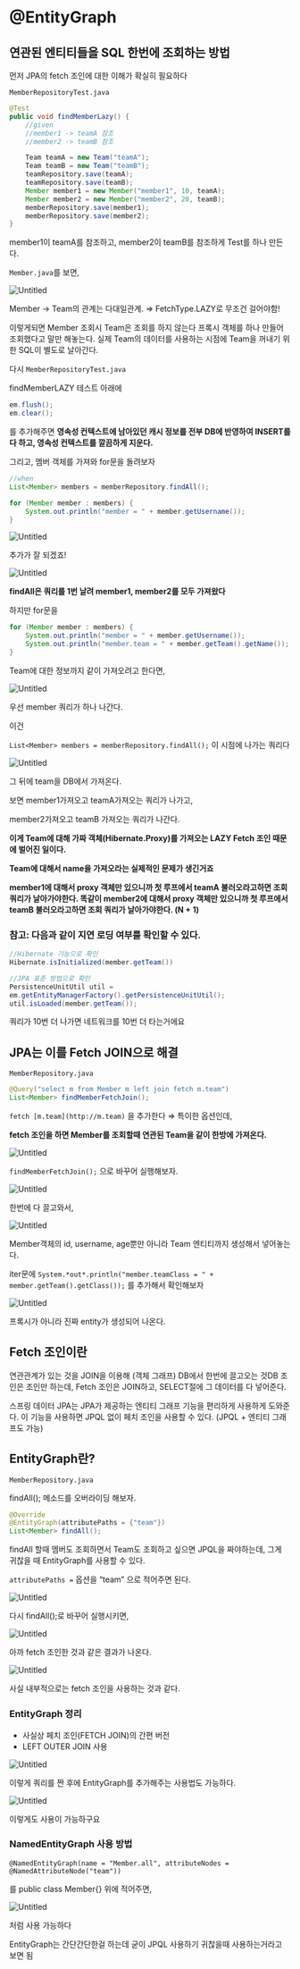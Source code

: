 # @EntityGraph

## 연관된 엔티티들을 SQL 한번에 조회하는 방법

먼저 JPA의 fetch 조인에 대한 이해가 확실히 필요하다

`MemberRepositoryTest.java`

```java
@Test
public void findMemberLazy() {
    //given
    //member1 -> teamA 참조
    //member2 -> teamB 참조

    Team teamA = new Team("teamA");
    Team teamB = new Team("teamB");
    teamRepository.save(teamA);
    teamRepository.save(teamB);
    Member member1 = new Member("member1", 10, teamA);
    Member member2 = new Member("member2", 20, teamB);
    memberRepository.save(member1);
    memberRepository.save(member2);
}
```

member1이 teamA를 참조하고, member2이 teamB를 참조하게 Test를 하나 만든다.

`Member.java`를 보면,

![Untitled](@EntityGraph%206a565bcfb35a40f887fed43afd1e6aa1/Untitled.png)

Member → Team의 관계는 다대일관계. 
⇒ FetchType.LAZY로 무조건 걸어야함!

이렇게되면 Member 조회시 Team은 조회를 하지 않는다
프록시 객체를 하나 만들어 조회했다고 말만 해놓는다.
실제 Team의 데이터를 사용하는 시점에 Team을 꺼내기 위한 SQL이 별도로 날아간다.

다시 `MemberRepositoryTest.java`

findMemberLAZY 테스트 아래에

```java
em.flush();
em.clear();
```

를 추가해주면 **영속성 컨텍스트에 남아있던 캐시 정보를 전부 DB에 반영하여 INSERT를 다 하고, 영속성 컨텍스트를 깔끔하게 지운다.**

그리고, 멤버 객체를 가져와 for문을 돌려보자

```java
//when
List<Member> members = memberRepository.findAll();

for (Member member : members) {
    System.out.println("member = " + member.getUsername());
}
```

![Untitled](@EntityGraph%206a565bcfb35a40f887fed43afd1e6aa1/Untitled%201.png)

추가가 잘 되겠죠!

![Untitled](@EntityGraph%206a565bcfb35a40f887fed43afd1e6aa1/Untitled%202.png)

**findAll은 쿼리를 1번 날려 member1, member2를 모두 가져왔다**

하지만 for문을

```java
for (Member member : members) {
    System.out.println("member = " + member.getUsername());
    System.out.println("member.team = " + member.getTeam().getName());
}
```

Team에 대한 정보까지 같이 가져오려고 한다면,

![Untitled](@EntityGraph%206a565bcfb35a40f887fed43afd1e6aa1/Untitled%203.png)

우선 member 쿼리가 하나 나간다.

이건

`List<Member> members = memberRepository.findAll();` 이 시점에 나가는 쿼리다

![Untitled](@EntityGraph%206a565bcfb35a40f887fed43afd1e6aa1/Untitled%204.png)

그 뒤에 team을 DB에서 가져온다.

보면 member1가져오고 teamA가져오는 쿼리가 나가고,

member2가져오고 teamB 가져오는 쿼리가 나간다.

**이게 Team에 대해 가짜 객체(Hibernate.Proxy)를 가져오는 LAZY Fetch 조인 때문에 벌어진 일이다.**

**Team에 대해서 name을 가져오라는 실제적인 문제가 생긴거죠**

**member1에 대해서 proxy 객체만 있으니까 첫 루프에서 teamA 불러오라고하면 조회 쿼리가 날아가야한다. 똑같이 member2에 대해서 proxy 객체만 있으니까 첫 루프에서 teamB 불러오라고하면 조회 쿼리가 날아가야한다. (N + 1)**

### 참고: 다음과 같이 지연 로딩 여부를 확인할 수 있다.

```java
//Hibernate 기능으로 확인
Hibernate.isInitialized(member.getTeam())

//JPA 표준 방법으로 확인
PersistenceUnitUtil util =
em.getEntityManagerFactory().getPersistenceUnitUtil();
util.isLoaded(member.getTeam());
```

쿼리가 10번 더 나가면 네트워크를 10번 더 타는거에요

## JPA는 이를 Fetch JOIN으로 해결

`MemberRepository.java`

```java
@Query("select m from Member m left join fetch m.team")
List<Member> findMemberFetchJoin();
```

`fetch [m.team](http://m.team)` 을 추가한다 ⇒ 특이한 옵션인데,

**fetch 조인을 하면 Member를 조회할때 연관된 Team을 같이 한방에 가져온다.**

![Untitled](@EntityGraph%206a565bcfb35a40f887fed43afd1e6aa1/Untitled%205.png)

`findMemberFetchJoin();` 으로 바꾸어 실행해보자.

![Untitled](@EntityGraph%206a565bcfb35a40f887fed43afd1e6aa1/Untitled%206.png)

한번에 다 끌고와서,

![Untitled](@EntityGraph%206a565bcfb35a40f887fed43afd1e6aa1/Untitled%207.png)

Member객체의 id, username, age뿐만 아니라
Team 엔티티까지 생성해서 넣어놓는다.

iter문에 `System.*out*.println("member.teamClass = " + member.getTeam().getClass());` 를 추가해서 확인해보자

![Untitled](@EntityGraph%206a565bcfb35a40f887fed43afd1e6aa1/Untitled%208.png)

프록시가 아니라 진짜 entity가 생성되어 나온다.

## Fetch 조인이란

연관관계가 있는 것을 JOIN을 이용해 (객체 그래프) DB에서 한번에 끌고오는 것DB 조인은 조인만 하는데, Fetch 조인은 JOIN하고, SELECT절에 그 데이터를 다 넣어준다.

스프링 데이터 JPA는 JPA가 제공하는 엔티티 그래프 기능을 편리하게 사용하게 도와준다. 이 기능을 사용하면 JPQL 없이 페치 조인을 사용할 수 있다. (JPQL + 엔티티 그래프도 가능)

## EntityGraph란?

`MemberRepository.java`

findAll(); 메소드를 오버라이딩 해보자.

```java
@Override
@EntityGraph(attributePaths = {"team"})
List<Member> findAll();
```

findAll 할때 멤버도 조회하면서 Team도 조회하고 싶으면 JPQL을 짜야하는데, 그게 귀찮을 때 EntityGraph를 사용할 수 있다.

`attributePaths =` 옵션을 “team” 으로 적어주면 된다.

![Untitled](@EntityGraph%206a565bcfb35a40f887fed43afd1e6aa1/Untitled%209.png)

다시 findAll();로 바꾸어 실행시키면, 

![Untitled](@EntityGraph%206a565bcfb35a40f887fed43afd1e6aa1/Untitled%2010.png)

아까 fetch 조인한 것과 같은 결과가 나온다.

![Untitled](@EntityGraph%206a565bcfb35a40f887fed43afd1e6aa1/Untitled%2011.png)

사실 내부적으로는 fetch 조인을 사용하는 것과 같다.

### EntityGraph 정리

- 사실상 페치 조인(FETCH JOIN)의 간편 버전
- LEFT OUTER JOIN 사용

![Untitled](@EntityGraph%206a565bcfb35a40f887fed43afd1e6aa1/Untitled%2012.png)

이렇게 쿼리를 짠 후에 EntityGraph를 추가해주는 사용법도 가능하다.

![Untitled](@EntityGraph%206a565bcfb35a40f887fed43afd1e6aa1/Untitled%2013.png)

이렇게도 사용이 가능하구요

### NamedEntityGraph 사용 방법

`@NamedEntityGraph(name = "Member.all", attributeNodes = @NamedAttributeNode("team"))`

를 public class Member{} 위에 적어주면, 

![Untitled](@EntityGraph%206a565bcfb35a40f887fed43afd1e6aa1/Untitled%2014.png)

처럼 사용 가능하다

EntityGraph는 간단간단한걸 하는데 굳이 JPQL 사용하기 귀찮을때 사용하는거라고 보면 됨